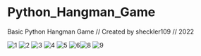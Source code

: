 # Python_Hangman_Game
Basic Python Hangman Game // Created by sheckler109 // 2022

![1](https://user-images.githubusercontent.com/83348124/168475260-64897af1-eb05-4b62-b8c6-eb112c48dfd8.png)
![2](https://user-images.githubusercontent.com/83348124/168475268-d5f8fdba-b314-4b66-8812-62427f3ba1f0.png)
![3](https://user-images.githubusercontent.com/83348124/168475271-3416f529-ad10-4a6c-aacf-e98d323c1442.png)
![4](https://user-images.githubusercontent.com/83348124/168475275-62319e5f-eaa7-474c-b5dd-71fa7932b627.png)
![5](https://user-images.githubusercontent.com/83348124/168475276-0e0c19d0-7bff-47b1-9db9-5d5655b77cd0.png)
![6](https://user-images.githubusercontent.com/83348124/168475279-29b33fbe-9e47-4289-9ade-6ce616708c9b.png)![8](https://user-images.githubusercontent.com/83348124/168475411-894d069d-6296-450a-8ba2-2d257adfa80c.png)
![9](https://user-images.githubusercontent.com/83348124/168475421-7eefd140-231a-4995-9783-a066efc02b1c.png)
